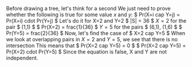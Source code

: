 Before drawing a tree, let's think for a second
We just need to prove whether the following is true for some value $x$ and $y$: $ Pr(X=i cap Y=j) = Pr(X=i) cdot Pr(Y=j) $
Let's do it for X=2 and Y=2
$ |S| = 36 $
$X=2$ for the pair $ (1,1) $
$ Pr(X=2) = frac{1}{36} $
$Y=5$ for the pairs $ (6,1), (1,6) $
$ Pr(Y=5) = frac{2}{36} $
Now, let's find the case of $ X=2 cap Y=5 $
When we look at overlapping pairs in $X=2$ and $Y=5$, we see that there is no intersection
This means that $ Pr(X=2 cap Y=5) = 0 $
$ Pr(X=2 cap Y=5) = Pr(X=2) cdot Pr(Y=5) $
Since the equation is false, X and Y are not independent.
